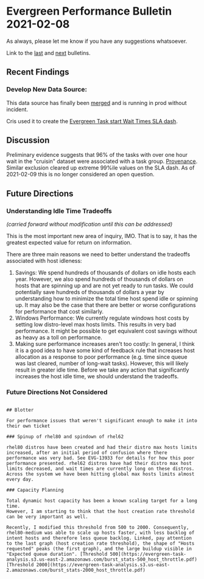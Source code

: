 # Evergreen Performance Bulletin 2021-02-08

As always, please let me know if you have any suggestions whatsoever.

Link to the [last](https://hhoke.github.io/evergreen_task_analysis/2021-01-25.html) and [next](https://hhoke.github.io/evergreen_task_analysis/2021-02-22.html) bulletins.

## Recent Findings

### Develop New Data Source: 

This data source has finally been [merged](https://github.com/evergreen-ci/evergreen/pull/4351) and is running in prod without incident. 

Cris used it to create the [Evergreen Task start Wait Times SLA dash](https://mongodb.splunkcloud.com/en-US/app/search/unblocked_task_metrics?form.unused=aws&form.timeselector.earliest=1612828800&form.timeselector.latest=1612902020).

## Discussion

Preliminary evidence suggests that 96% of the tasks with over one hour wait in the "cruisin" dataset were associated with a task group. [Provenance](https://github.com/hhoke/evergreen_task_analysis/tree/c373319dee2f2f350e22612db3781347e9f0dad1). Similar exclusion cleared up extreme 99%ile values on the SLA dash. As of 2021-02-09 this is no longer considered an open question.

## Future Directions

### Understanding Idle Time Tradeoffs

*(carried forward without modification until this can be addressed)*

This is the most important new area of inquiry, IMO. That is to say, it has the greatest expected value for return on information.

There are three main reasons we need to better understand the tradeoffs associated with host idleness:

1. Savings: We spend hundreds of thousands of dollars on idle hosts each year. However, we also spend hundreds of thousands of dollars on hosts that are spinning up and are not yet ready to run tasks. We could potentially save hundreds of thousands of dollars a year by understanding how to minimize the total time host spend idle or spinning up. It may also be the case that there are better or worse configurations for performance that cost similarly.
2. Windows Performance: We currently regulate windows host costs by setting low distro-level max hosts limits. This results in very bad performance. It might be possible to get equivalent cost savings without as heavy as a toll on performance. 
3. Making sure performance increases aren't too costly: In general, I think it is a good idea to have some kind of feedback rule that increases host allocation as a response to poor performance (e.g. time since queue was last cleared, number of long-wait tasks). However, this will likely result in greater idle time. Before we take any action that significantly increases the host idle time, we should understand the tradeoffs.

### Future Directions Not Considered

~~~

## Blotter

For performance issues that weren't significant enough to make it into their own ticket

### Spinup of rhel80 and spindown of rhel62

rhel80 distros have been created and had their distro max hosts limits increased, after an initial period of confusion where there performance was very bad. See EVG-13933 for details for how this poor performance presented. rhel62 distros have had their distro max host limits decreased, and wait times are currently long on these distros. Across the system we have been hitting global max hosts limits almost every day.

### Capacity Planning

Total dynamic host capacity has been a known scaling target for a long time. 
However, I am starting to think that the host creation rate threshold can be very important as well.

Recently, I modified this threshold from 500 to 2000. Consequently, rhel80-medium was able to scale up hosts faster, with less backlog of intent hosts and therefore less queue backlog. Linked, pay attention to the last graph (host creation rate threshold), the shape of "Hosts requested" peaks (the first graph), and the large buildup visible in "Expected queue duration". [Threshold 500](https://evergreen-task-analysis.s3.us-east-2.amazonaws.com/burst_stats-500_host_throttle.pdf) [Threshold 2000](https://evergreen-task-analysis.s3.us-east-2.amazonaws.com/burst_stats-2000_host_throttle.pdf)
